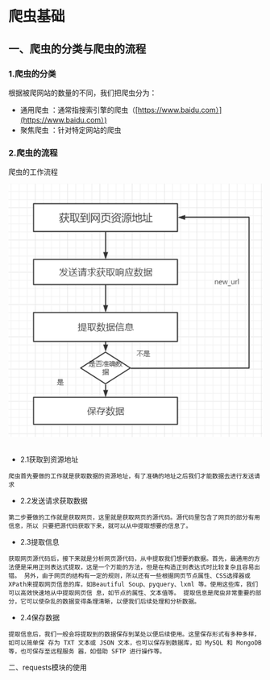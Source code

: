 # 爬虫基础

## 一、爬虫的分类与爬虫的流程

###  1.爬虫的分类

根据被爬网站的数量的不同，我们把爬虫分为：

- 通用爬虫 ：通常指搜索引擎的爬虫（[https://www.baidu.com）](https://www.baidu.com）)
- 聚焦爬虫 ：针对特定网站的爬虫

### 2.爬虫的流程

爬虫的工作流程

<div align="left"> <img src="pics/python01.png"/> </div><br>



- 2.1获取到资源地址

```
爬虫首先要做的工作就是获取数据的资源地址，有了准确的地址之后我们才能数据去进行发送请求
```

- 2.2发送请求获取数据 

```
第二步要做的工作就是获取网页，这里就是获取网页的源代码。源代码里包含了网页的部分有用信息，所以 只要把源代码获取下来，就可以从中提取想要的信息了。
```

- 2.3提取信息

```
获取网页源代码后，接下来就是分析网页源代码，从中提取我们想要的数据。首先，最通用的方法便是采用正则表达式提取，这是一个万能的方法，但是在构造正则表达式时比较复杂且容易出错。 另外，由于网页的结构有一定的规则，所以还有一些根据网页节点属性、CSS选择器或 XPath来提取网页信息的库，如Beautiful Soup、pyquery、lxml 等。使用这些库，我们可以高效快速地从中提取网页信 息，如节点的属性、文本值等。 提取信息是爬虫非常重要的部分，它可以使杂乱的数据变得条理清晰，以便我们后续处理和分析数据。
```

- 2.4保存数据

```
提取信息后，我们一般会将提取到的数据保存到某处以便后续使用。这里保存形式有多种多样，如可以简单保 存为 TXT 文本或 JSON 文本，也可以保存到数据库，如 MySQL 和 MongoDB 等，也可保存至远程服务 器，如借助 SFTP 进行操作等。
```

二、requests模块的使用
